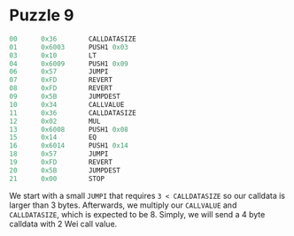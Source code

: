 # Puzzle 9

```js
00      0x36        CALLDATASIZE
01      0x6003      PUSH1 0x03
03      0x10        LT
04      0x6009      PUSH1 0x09
06      0x57        JUMPI
07      0xFD        REVERT
08      0xFD        REVERT
09      0x5B        JUMPDEST
10      0x34        CALLVALUE
11      0x36        CALLDATASIZE
12      0x02        MUL
13      0x6008      PUSH1 0x08
15      0x14        EQ
16      0x6014      PUSH1 0x14
18      0x57        JUMPI
19      0xFD        REVERT
20      0x5B        JUMPDEST
21      0x00        STOP
```

We start with a small `JUMPI` that requires `3 < CALLDATASIZE` so our calldata is larger than 3 bytes. Afterwards, we multiply our `CALLVALUE` and `CALLDATASIZE`, which is expected to be 8. Simply, we will send a 4 byte calldata with 2 Wei call value.
